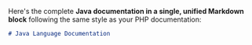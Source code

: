 Here's the complete **Java documentation in a single, unified Markdown block** following the same style as your PHP documentation:

```markdown
# Java Language Documentation

